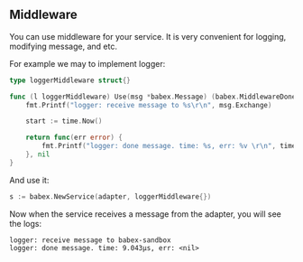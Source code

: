 ## Middleware

You can use middleware for your service. It is very convenient for logging, modifying message, and etc.

For example we may to implement logger:

```go
type loggerMiddleware struct{}

func (l loggerMiddleware) Use(msg *babex.Message) (babex.MiddlewareDone, error) {
	fmt.Printf("logger: receive message to %s\r\n", msg.Exchange)

	start := time.Now()

	return func(err error) {
		fmt.Printf("logger: done message. time: %s, err: %v \r\n", time.Since(start), err)
	}, nil
}
```

And use it:

```go
s := babex.NewService(adapter, loggerMiddleware{})
```

Now when the service receives a message from the adapter, you will see the logs:

```
logger: receive message to babex-sandbox
logger: done message. time: 9.043µs, err: <nil>
```